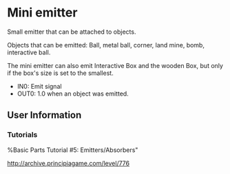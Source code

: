 # Mini emitter
Small emitter that can be attached to objects.

Objects that can be emitted: Ball, metal ball, corner, land mine, bomb, interactive ball.

The mini emitter can also emit Interactive Box and the wooden Box, but only if the box's size is set to the smallest.

- IN0: Emit signal
- OUT0: 1.0 when an object was emitted.

## User Information

### Tutorials
%Basic Parts Tutorial #5: Emitters/Absorbers"

http://archive.principiagame.com/level/776